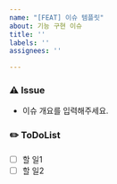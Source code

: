 ```yaml
---
name: "[FEAT] 이슈 템플릿"
about: 기능 구현 이슈
title: ''
labels: ''
assignees: ''

---
```


### ⚠️ Issue
- 이슈 개요를 입력해주세요.

### ✏️ ToDoList
- [ ] 할 일1
- [ ] 할 일2
